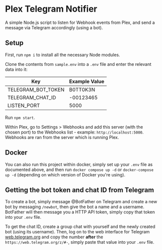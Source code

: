 # Plex Telegram Notifier

A simple Node.js script to listen for Webhook events from Plex, and send a message via Telegram accordingly (using a bot).

## Setup

First, run `npm i` to install all the necessary Node modules.

Clone the contents from `sample.env` into a `.env` file and enter the relevant data into it:

| Key                | Example Value |
| ------------------ | ------------- |
| TELEGRAM_BOT_TOKEN | B0TT0K3N      |
| TELEGRAM_CHAT_ID   | -00123465     |
| LISTEN_PORT        | 5000          |

Run `npm start`.

Within Plex, go to Settings > Webhooks and add this server (with the chosen port) to the Webhooks list - example: `http://localhost:5000`. Webhooks are ran from the server which is running Plex.

## Docker

You can also run this project within docker, simply set up your `.env` file as documented above, and then run `docker compose up -d` or `docker-compose up -d` (depending on which version of Docker you're using).

## Getting the bot token and chat ID from Telegram

To create a bot, simply message @BotFather on Telegram and create a new bot by messaging `/newbot`, then give the bot a name and a username. BotFather will then message you a HTTP API token, simply copy that token into your `.env` file.

To get the chat ID, create a group chat with yourself and the newly created bot (using its username). Then, log on to the web interface for Telegram [web.telegram.org](https://web.telegram.org) and copy the number **after** the `https://web.telegram.org/z/#-`, simply paste that value into your `.env` file.
